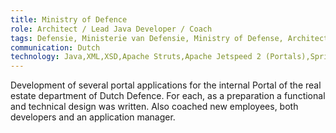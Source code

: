 ```yaml
---
title: Ministry of Defence
role: Architect / Lead Java Developer / Coach
tags: Defensie, Ministerie van Defensie, Ministry of Defense, Architect, Lead Java Developer, Coach
communication: Dutch
technology: Java,XML,XSD,Apache Struts,Apache Jetspeed 2 (Portals),Spring 2,Eclipse,Tomcat
---
```


Development of several portal applications for the internal Portal of the real estate department of
Dutch Defence. For each, as a preparation a functional and technical design was written.
Also coached new employees, both developers and an application manager.
